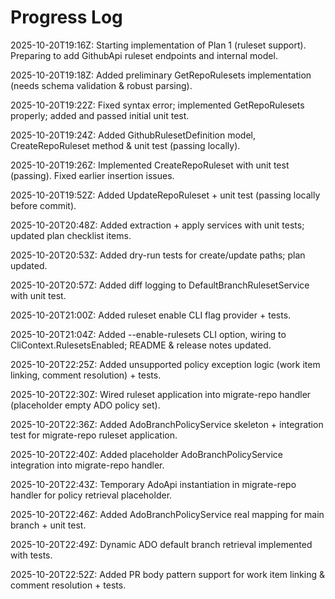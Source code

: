 # Progress Log

2025-10-20T19:16Z: Starting implementation of Plan 1 (ruleset support). Preparing to add GithubApi ruleset endpoints and internal model.


2025-10-20T19:18Z: Added preliminary GetRepoRulesets implementation (needs schema validation & robust parsing).

2025-10-20T19:22Z: Fixed syntax error; implemented GetRepoRulesets properly; added and passed initial unit test.

2025-10-20T19:24Z: Added GithubRulesetDefinition model, CreateRepoRuleset method & unit test (passing locally).

2025-10-20T19:26Z: Implemented CreateRepoRuleset with unit test (passing). Fixed earlier insertion issues.

2025-10-20T19:52Z: Added UpdateRepoRuleset + unit test (passing locally before commit).

2025-10-20T20:48Z: Added extraction + apply services with unit tests; updated plan checklist items.

2025-10-20T20:53Z: Added dry-run tests for create/update paths; plan updated.

2025-10-20T20:57Z: Added diff logging to DefaultBranchRulesetService with unit test.

2025-10-20T21:00Z: Added ruleset enable CLI flag provider + tests.

2025-10-20T21:04Z: Added --enable-rulesets CLI option, wiring to CliContext.RulesetsEnabled; README & release notes updated.

2025-10-20T22:25Z: Added unsupported policy exception logic (work item linking, comment resolution) + tests.

2025-10-20T22:30Z: Wired ruleset application into migrate-repo handler (placeholder empty ADO policy set).

2025-10-20T22:36Z: Added AdoBranchPolicyService skeleton + integration test for migrate-repo ruleset application.

2025-10-20T22:40Z: Added placeholder AdoBranchPolicyService integration into migrate-repo handler.

2025-10-20T22:43Z: Temporary AdoApi instantiation in migrate-repo handler for policy retrieval placeholder.

2025-10-20T22:46Z: Added AdoBranchPolicyService real mapping for main branch + unit test.

2025-10-20T22:49Z: Dynamic ADO default branch retrieval implemented with tests.

2025-10-20T22:52Z: Added PR body pattern support for work item linking & comment resolution + tests.
